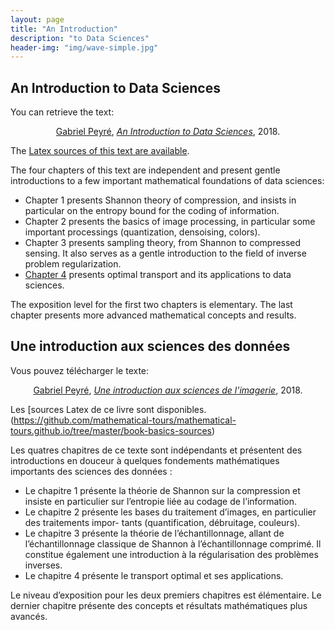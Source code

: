 ```yaml
---
layout: page
title: "An Introduction"
description: "to Data Sciences"
header-img: "img/wave-simple.jpg"
---
```



An Introduction to Data Sciences
---------


You can retrieve the text:

<div align="center">
  <a href="http://www.gpeyre.com/">Gabriel Peyré</a>, <i><a href="https://mathematical-tours.github.io/book-basics-sources/IntroImaging.pdf">An Introduction to Data Sciences</a></i>, 2018.
</div>

The [Latex sources of this text are available](https://github.com/mathematical-tours/mathematical-tours.github.io/tree/master/book-basics-sources).

The four chapters of this text are independent and present gentle introductions to a few important mathematical foundations of data sciences:

- Chapter 1 presents Shannon theory of compression, and insists in particular on the entropy bound for the coding of information.
- Chapter 2 presents the basics of image processing, in particular some important processings (quantization, densoising, colors).
- Chapter 3 presents sampling theory, from Shannon to compressed sensing. It also serves as a gentle introduction to the field of inverse problem regularization.
- [Chapter 4](https://mathematical-tours.github.io/book-basics-sources/ot-sources/TransportEN.pdf) presents optimal transport and its applications to data sciences.

The exposition level for the first two chapters is elementary. The last chapter presents more advanced mathematical concepts and results.


Une introduction aux sciences des données
---------

Vous pouvez télécharger le texte:

<div align="center">
  <a href="http://www.gpeyre.com/">Gabriel Peyré</a>, <i><a href="https://mathematical-tours.github.io/book-basics-sources/IntroImaging-FR.pdf">Une introduction aux sciences de l'imagerie</a></i>, 2018.
</div>

Les [sources Latex de ce livre sont disponibles.(https://github.com/mathematical-tours/mathematical-tours.github.io/tree/master/book-basics-sources)

Les quatres chapitres de ce texte sont indépendants et présentent des introductions en douceur à quelques fondements mathématiques importants des sciences des données :

- Le chapitre 1 présente la théorie de Shannon sur la compression et insiste en particulier sur l’entropie liée au codage de l’information.
- Le chapitre 2 présente les bases du traitement d’images, en particulier des traitements impor- tants (quantification, débruitage, couleurs).
- Le chapitre 3 présente la théorie de l’échantillonnage, allant de l’échantillonnage classique de Shannon à l’échantillonnage comprimé. Il constitue également une introduction à la régularisation des problèmes inverses.
- Le chapitre 4 présente le transport optimal et ses applications.

Le niveau d’exposition pour les deux premiers chapitres est élémentaire. Le dernier chapitre présente des concepts et résultats mathématiques plus avancés.
